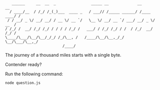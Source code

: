 ```
   ______     __  __  _                _____ __             __           __
  / ____/__  / /_/ /_(_)___  ____ _   / ___// /_____ ______/ /____  ____/ /
 / / __/ _ \/ __/ __/ / __ \/ __ `/   \__ \/ __/ __ `/ ___/ __/ _ \/ __  /
/ /_/ /  __/ /_/ /_/ / / / / /_/ /   ___/ / /_/ /_/ / /  / /_/  __/ /_/ /  
\____/\___/\__/\__/_/_/ /_/\__, /   /____/\__/\__,_/_/   \__/\___/\__,_/   
                          /____/
```

The journey of a thousand miles starts with a single byte.

Contender ready?

Run the following command:

```
node question.js
```
